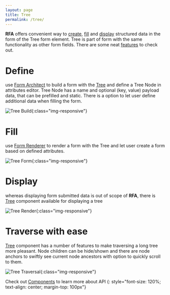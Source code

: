 ```yaml
---
layout: page
title: Tree
permalink: /tree/
---
```


**RFA** offers convenient way to [create](#define), [fill](#fill) and [display](#display) structured data in the form of the Tree form element.
 Tree is part of form with the same functionality as other form fields. There are some neat [features](#traverse-with-ease) to check out.

# Define

use [Form Architect](components#form-architect) to build a form with the [Tree](components#Tree) and define 
a Tree Node in attributes editor. Tree Node has a name and optional (key, value) payload data, that can be prefilled and static. 
There is a option to let user define additional data when filling the form.

![Tree Build](../assets/images/Tree_buld.png){:class="img-responsive"}

# Fill

use [Form Renderer](components#form-renderer) to render a form with the Tree and let user create a form based on defined attributes. 

![Tree Form](../assets/images/Tree_form.png){:class="img-responsive"}

# Display
whereas displaying form submitted data is out of scope of **RFA**, there is [Tree](components#Tree) component available
for displaying a tree 

![Tree Render](../assets/images/Tree.png){:class="img-responsive"}

# Traverse with ease
[Tree](components#Tree) component has a number of features to make traversing a long tree more pleasant. 
 Node children can be hide/shown and there are node anchors to swiftly see current node ancestors
  with option to quickly scroll to them.

![Tree Traversal](../assets/images/tree-traversal.gif){:class="img-responsive"}

Check out [Components](../components) to learn more about API
{: style="font-size: 120%; text-align: center; margin-top: 100px"}
